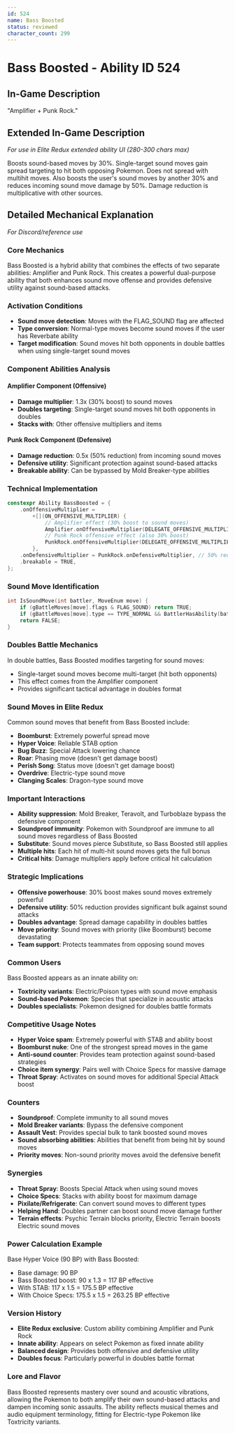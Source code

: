 ```yaml
---
id: 524
name: Bass Boosted
status: reviewed
character_count: 299
---
```


# Bass Boosted - Ability ID 524

## In-Game Description
"Amplifier + Punk Rock."

## Extended In-Game Description
*For use in Elite Redux extended ability UI (280-300 chars max)*

Boosts sound-based moves by 30%. Single-target sound moves gain spread targeting to hit both opposing Pokemon. Does not spread with multihit moves. Also boosts the user's sound moves by another 30% and reduces incoming sound move damage by 50%. Damage reduction is multiplicative with other sources.

## Detailed Mechanical Explanation
*For Discord/reference use*

### Core Mechanics
Bass Boosted is a hybrid ability that combines the effects of two separate abilities: Amplifier and Punk Rock. This creates a powerful dual-purpose ability that both enhances sound move offense and provides defensive utility against sound-based attacks.

### Activation Conditions
- **Sound move detection**: Moves with the FLAG_SOUND flag are affected
- **Type conversion**: Normal-type moves become sound moves if the user has Reverbate ability
- **Target modification**: Sound moves hit both opponents in double battles when using single-target sound moves

### Component Abilities Analysis

#### Amplifier Component (Offensive)
- **Damage multiplier**: 1.3x (30% boost) to sound moves
- **Doubles targeting**: Single-target sound moves hit both opponents in doubles
- **Stacks with**: Other offensive multipliers and items

#### Punk Rock Component (Defensive)
- **Damage reduction**: 0.5x (50% reduction) from incoming sound moves
- **Defensive utility**: Significant protection against sound-based attacks
- **Breakable ability**: Can be bypassed by Mold Breaker-type abilities

### Technical Implementation
```c
constexpr Ability BassBoosted = {
    .onOffensiveMultiplier =
        +[](ON_OFFENSIVE_MULTIPLIER) {
            // Amplifier effect (30% boost to sound moves)
            Amplifier.onOffensiveMultiplier(DELEGATE_OFFENSIVE_MULTIPLIER);
            // Punk Rock offensive effect (also 30% boost)
            PunkRock.onOffensiveMultiplier(DELEGATE_OFFENSIVE_MULTIPLIER);
        },
    .onDefensiveMultiplier = PunkRock.onDefensiveMultiplier, // 50% reduction
    .breakable = TRUE,
};
```

### Sound Move Identification
```c
int IsSoundMove(int battler, MoveEnum move) {
    if (gBattleMoves[move].flags & FLAG_SOUND) return TRUE;
    if (gBattleMoves[move].type == TYPE_NORMAL && BattlerHasAbility(battler, ABILITY_REVERBATE, FALSE)) return TRUE;
    return FALSE;
}
```

### Doubles Battle Mechanics
In double battles, Bass Boosted modifies targeting for sound moves:
- Single-target sound moves become multi-target (hit both opponents)
- This effect comes from the Amplifier component
- Provides significant tactical advantage in doubles format

### Sound Moves in Elite Redux
Common sound moves that benefit from Bass Boosted include:
- **Boomburst**: Extremely powerful spread move
- **Hyper Voice**: Reliable STAB option
- **Bug Buzz**: Special Attack lowering chance
- **Roar**: Phasing move (doesn't get damage boost)
- **Perish Song**: Status move (doesn't get damage boost)
- **Overdrive**: Electric-type sound move
- **Clanging Scales**: Dragon-type sound move

### Important Interactions
- **Ability suppression**: Mold Breaker, Teravolt, and Turboblaze bypass the defensive component
- **Soundproof immunity**: Pokemon with Soundproof are immune to all sound moves regardless of Bass Boosted
- **Substitute**: Sound moves pierce Substitute, so Bass Boosted still applies
- **Multiple hits**: Each hit of multi-hit sound moves gets the full bonus
- **Critical hits**: Damage multipliers apply before critical hit calculation

### Strategic Implications
- **Offensive powerhouse**: 30% boost makes sound moves extremely powerful
- **Defensive utility**: 50% reduction provides significant bulk against sound attacks
- **Doubles advantage**: Spread damage capability in doubles battles
- **Move priority**: Sound moves with priority (like Boomburst) become devastating
- **Team support**: Protects teammates from opposing sound moves

### Common Users
Bass Boosted appears as an innate ability on:
- **Toxtricity variants**: Electric/Poison types with sound move emphasis
- **Sound-based Pokemon**: Species that specialize in acoustic attacks
- **Doubles specialists**: Pokemon designed for doubles battle formats

### Competitive Usage Notes
- **Hyper Voice spam**: Extremely powerful with STAB and ability boost
- **Boomburst nuke**: One of the strongest spread moves in the game
- **Anti-sound counter**: Provides team protection against sound-based strategies
- **Choice item synergy**: Pairs well with Choice Specs for massive damage
- **Throat Spray**: Activates on sound moves for additional Special Attack boost

### Counters
- **Soundproof**: Complete immunity to all sound moves
- **Mold Breaker variants**: Bypass the defensive component
- **Assault Vest**: Provides special bulk to tank boosted sound moves
- **Sound absorbing abilities**: Abilities that benefit from being hit by sound moves
- **Priority moves**: Non-sound priority moves avoid the defensive benefit

### Synergies
- **Throat Spray**: Boosts Special Attack when using sound moves
- **Choice Specs**: Stacks with ability boost for maximum damage
- **Pixilate/Refrigerate**: Can convert sound moves to different types
- **Helping Hand**: Doubles partner can boost sound move damage further
- **Terrain effects**: Psychic Terrain blocks priority, Electric Terrain boosts Electric sound moves

### Power Calculation Example
Base Hyper Voice (90 BP) with Bass Boosted:
- Base damage: 90 BP
- Bass Boosted boost: 90 x 1.3 = 117 BP effective
- With STAB: 117 x 1.5 = 175.5 BP effective
- With Choice Specs: 175.5 x 1.5 = 263.25 BP effective

### Version History
- **Elite Redux exclusive**: Custom ability combining Amplifier and Punk Rock
- **Innate ability**: Appears on select Pokemon as fixed innate ability
- **Balanced design**: Provides both offensive and defensive utility
- **Doubles focus**: Particularly powerful in doubles battle format

### Lore and Flavor
Bass Boosted represents mastery over sound and acoustic vibrations, allowing the Pokemon to both amplify their own sound-based attacks and dampen incoming sonic assaults. The ability reflects musical themes and audio equipment terminology, fitting for Electric-type Pokemon like Toxtricity variants.